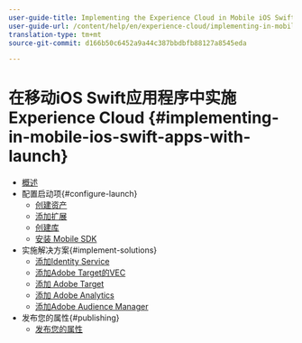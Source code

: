 ```yaml
---
user-guide-title: Implementing the Experience Cloud in Mobile iOS Swift Applications
user-guide-url: /content/help/en/experience-cloud/implementing-in-mobile-ios-swift-apps-with-launch/index.html
translation-type: tm+mt
source-git-commit: d166b50c6452a9a44c387bbdbfb88127a8545eda

---
```



# 在移动iOS Swift应用程序中实施Experience Cloud {#implementing-in-mobile-ios-swift-apps-with-launch}

+ [概述](index.md)
+ 配置启动项{#configure-launch}
   + [创建资产](launch-create-a-property.md)
   + [添加扩展](launch-add-extensions.md)
   + [创建库](launch-create-a-library.md)
   + [安装 Mobile SDK](launch-install-the-mobile-sdk.md)
+ 实施解决方案{#implement-solutions}
   + [添加Identity Service](id-service.md)
   + [添加Adobe Target的VEC](target-vec.md)
   + [添加 Adobe Target](target.md)
   + [添加 Adobe Analytics](analytics.md)
   + [添加Adobe Audience Manager](audience-manager.md)
+ 发布您的属性{#publishing}
   + [发布您的属性](publish.md)
